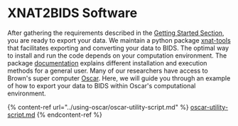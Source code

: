 # XNAT2BIDS Software

After gathering the requirements described in the [Getting Started Section](../getting-started.md#requirements), you are ready to export your data. We maintain a python package [xnat-tools](https://github.com/brown-bnc/xnat-tools) that facilitates exporting and converting your data to BIDS. The optimal way to install and run the code depends on your computation environment. The package [documentation](https://brown-bnc.github.io/xnat-tools/) explains different installation and execution methods for a general user. Many of our researchers have access to Brown's super computer [Oscar](https://docs.ccv.brown.edu/oscar). Here, we will guide you through an example of how to export your data to BIDS within Oscar's computational environment.&#x20;

{% content-ref url="../using-oscar/oscar-utility-script.md" %}
[oscar-utility-script.md](../using-oscar/oscar-utility-script.md)
{% endcontent-ref %}

